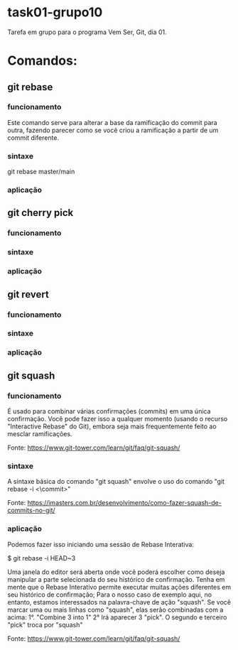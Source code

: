 # task01-grupo10
Tarefa em grupo para o programa Vem Ser, Git, dia 01.

# Comandos:

## git rebase
### funcionamento
Este comando serve para alterar a base da ramificação do commit para outra, fazendo parecer como se você criou a ramificação a partir de um commit diferente.
### sintaxe
git rebase master/main
### aplicação


## git cherry pick
### funcionamento
### sintaxe
### aplicação

## git revert
### funcionamento
### sintaxe
### aplicação

## git squash
### funcionamento

É usado para combinar várias confirmações (commits) em uma única confirmação. Você pode fazer isso a qualquer momento (usando o recurso "Interactive Rebase" do Git), embora seja mais frequentemente feito ao mesclar ramificações.

Fonte: https://www.git-tower.com/learn/git/faq/git-squash/

### sintaxe

A sintaxe básica do comando "git squash" envolve o uso do comando "git rebase -i <\commit>"

Fonte: https://imasters.com.br/desenvolvimento/como-fazer-squash-de-commits-no-git/

### aplicação
Podemos fazer isso iniciando uma sessão de Rebase Interativa:

$ git rebase -i HEAD~3

Uma janela do editor será aberta onde você poderá escolher como deseja manipular a parte selecionada do seu histórico de confirmação. Tenha em mente que o Rebase Interativo permite executar muitas ações diferentes em seu histórico de confirmação; Para o nosso caso de exemplo aqui, no entanto, estamos interessados na palavra-chave de ação "squash". Se você marcar uma ou mais linhas como "squash", elas serão combinadas com a acima:
1°. "Combine 3 into 1"
2° Irá aparecer 3 "pick". O segundo e terceiro "pick" troca por "squash"

Fonte: https://www.git-tower.com/learn/git/faq/git-squash/

